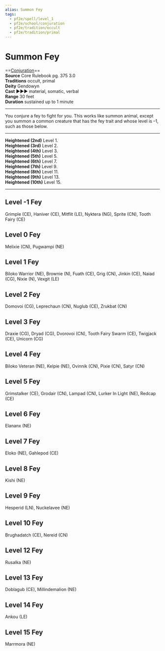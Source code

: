 ```yaml
---
alias: Summon Fey
tags:
  - pf2e/spell/level_1
  - pf2e/school/conjuration
  - pf2e/tradition/occult
  - pf2e/tradition/primal
---
```


# Summon Fey

==[Conjuration](../../../Traits/Conjuration.md)==  
__Source__ Core Rulebook pg. 375 3.0  
**Traditions** occult, primal  
**Deity** Gendowyn  
**Cast** ►►► material, somatic, verbal  
**Range** 30 feet  
**Duration** sustained up to 1 minute

---

You conjure a fey to fight for you. This works like summon animal, except you summon a common creature that has the fey trait and whose level is –1, such as those below.

<hr>

**Heightened (2nd)** Level 1.  
**Heightened (3rd)** Level 2.  
**Heightened (4th)** Level 3.  
**Heightened (5th)** Level 5.  
**Heightened (6th)** Level 7.  
**Heightened (7th)** Level 9.  
**Heightened (8th)** Level 11.  
**Heightened (9th)** Level 13.  
**Heightened (10th)** Level 15.

---

## Level -1 Fey

Grimple (CE), Haniver (CE), Mitflit (LE), Nyktera (NG), Sprite (CN), Tooth Fairy (CE)

## Level 0 Fey

Melixie (CN), Pugwampi (NE)

## Level 1 Fey

Biloko Warrior (NE), Brownie (N), Fuath (CE), Grig (CN), Jinkin (CE), Naiad (CG), Nixie (N), Vexgit (LE)

## Level 2 Fey

Domovoi (CG), Leprechaun (CN), Nuglub (CE), Zrukbat (CN)

## Level 3 Fey

Draxie (CG), Dryad (CG), Dvorovoi (CN), Tooth Fairy Swarm (CE), Twigjack (CE), Unicorn (CG)

## Level 4 Fey

Biloko Veteran (NE), Kelpie (NE), Ovinnik (CN), Pixie (CN), Satyr (CN)

## Level 5 Fey

Grimstalker (CE), Grodair (CN), Lampad (CN), Lurker In Light (NE), Redcap (CE)

## Level 6 Fey

Elananx (NE)

## Level 7 Fey

Eloko (NE), Gahlepod (CE)

## Level 8 Fey

Kishi (NE)

## Level 9 Fey

Hesperid (LN), Nuckelavee (NE)

## Level 10 Fey

Brughadatch (CE), Nereid (CN)

## Level 12 Fey

Rusalka (NE)

## Level 13 Fey

Doblagub (CE), Millindemalion (NE)

## Level 14 Fey

Ankou (LE)

## Level 15 Fey

Marrmora (NE)
